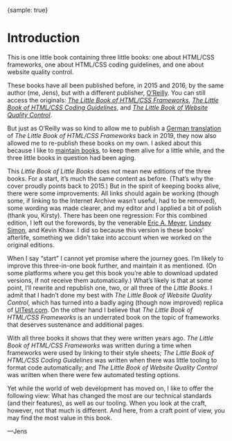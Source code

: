 {sample: true}
# Introduction

This is one little book containing three little books: one about HTML/CSS frameworks, one about HTML/CSS coding guidelines, and one about website quality control.

These books have all been published before, in 2015 and 2016, by the same author (me, Jens), but with a different publisher, [O’Reilly](https://www.oreilly.com/). You can still access the originals: [_The Little Book of HTML/CSS Frameworks_](https://www.oreilly.com/library/view/the-little-book/9781492048121/), [_The Little Book of HTML/CSS Coding Guidelines_](https://www.oreilly.com/library/view/the-little-book/9781492048459/), and [_The Little Book of Website Quality Control_](https://www.oreilly.com/library/view/the-little-book/9781492042860/).

But just as O’Reilly was so kind to allow me to publish a [German translation](https://meiert.com/de/publications/books/das-kleine-buch-der-html-css-frameworks/) of _The Little Book of HTML/CSS Frameworks_ back in 2019, they now also allowed me to re-publish these books on my own. I asked about this because I like to [maintain books](https://meiert.com/en/blog/living-websites-living-books/), to keep them alive for a little while, and the three little books in question had been aging.

This _Little Book of Little Books_ does not mean new editions of the three books. For a start, it’s much the same content as before. (That’s why the cover proudly points back to 2015.) But in the spirit of keeping books alive, there were some improvements: All links should again be working (though some, if linking to the Internet Archive wasn’t useful, had to be removed), some wording was made clearer, and my editor and I applied a bit of polish (thank you, Kirsty). There has been one regression: For this combined edition, I left out the forewords, by the venerable [Eric A. Meyer](https://meyerweb.com/), [Lindsey Simon](http://www.idreamofuni.com/), and Kevin Khaw. I did so because this version is these books’ afterlife, something we didn’t take into account when we worked on the original editions.

When I say “start” I cannot yet promise where the journey goes. I’m likely to improve this three-in-one book further, and maintain it as mentioned. (On some platforms where you get this book you’re able to download updated versions, if not receive them automatically.) What’s likely is that at some point, I’ll rewrite and republish one, two, or all three of the _Little Books_. I admit that I hadn’t done my best with _The Little Book of Website Quality Control_, which has turned into a badly aging (though now improved) replica of [UITest.com](https://web.archive.org/web/*/https://uitest.com/). On the other hand I believe that _The Little Book of HTML/CSS Frameworks_ is an underrated book on the topic of frameworks that deserves sustenance and additional pages.

With all three books it shows that they were written years ago. _The Little Book of HTML/CSS Frameworks_ was written during a time when frameworks were used by linking to their style sheets; _The Little Book of HTML/CSS Coding Guidelines_ was written when there was little tooling to format code automatically; and _The Little Book of Website Quality Control_ was written when there were few automated testing options.

Yet while the world of web development has moved on, I like to offer the following view: What has changed the most are our technical standards (and their features), as well as our tooling. When you look at the craft, however, not that much is different. And here, from a craft point of view, you may find the most value in this book.

—Jens